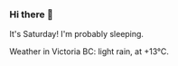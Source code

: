 ### Hi there :wave:

It's Saturday! I'm probably sleeping.

Weather in Victoria BC: light rain, at +13°C.
